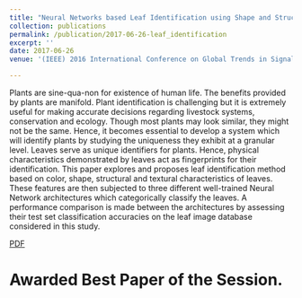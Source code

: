 ```yaml
---
title: "Neural Networks based Leaf Identification using Shape and Structural Decomposition"
collection: publications
permalink: /publication/2017-06-26-leaf_identification
excerpt: ''
date: 2017-06-26
venue: '(IEEE) 2016 International Conference on Global Trends in Signal Processing, Information Computing and Communication (ICGTSPICC)'

---
```


Plants are sine-qua-non for existence of human life. The benefits provided by plants are manifold. Plant identification is challenging but it is extremely useful for making accurate decisions regarding livestock systems, conservation and ecology. Though most plants may look similar, they might not be the same. Hence, it becomes essential to develop a system which will identify plants by studying the uniqueness they exhibit at a granular level. Leaves serve as unique identifiers for plants. Hence, physical characteristics demonstrated by leaves act as fingerprints for their identification. This paper explores and proposes leaf identification method based on color, shape, structural and textural characteristics of leaves. These features are then subjected to three different well-trained Neural Network architectures which categorically classify the leaves. A performance comparison is made between the architectures by assessing their test set classification accuracies on the leaf image database considered in this study.

[PDF](https://ieeexplore.ieee.org/document/7955302)

# Awarded Best Paper of the Session.
